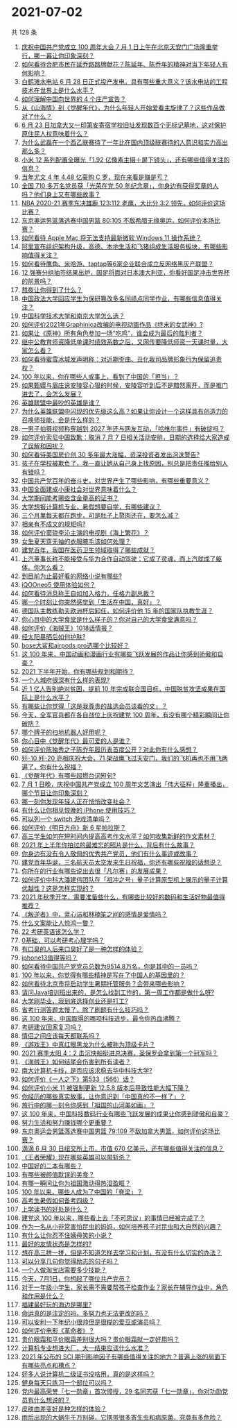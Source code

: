 # 2021-07-02

共 128 条

<!-- BEGIN -->
<!-- 最后更新时间 Fri Jul 02 2021 20:03:37 GMT+0800 (China Standard Time) -->

1. [庆祝中国共产党成立 100 周年大会 7 月 1
   日上午在北京天安门广场隆重举行，哪一幕让你印象深刻？](https://www.zhihu.com/question/469219832)
2. [如何看待合肥市民在延乔路路牌献花？陈延年、陈乔年的精神对当下年轻人有何影响？](https://www.zhihu.com/question/469128325)
3. [白鹤滩水电站 6 月 28
   日正式投产发电，具有哪些重大意义？该水电站的工程技术在世界上是什么水平？](https://www.zhihu.com/question/468406905)
4. [如何理解中国向世界的 4 个庄严宣告？](https://www.zhihu.com/question/469269512)
5. [从《山海情》到《觉醒年代》，为什么年轻人开始爱看主旋律了？这些作品做对了什么？](https://www.zhihu.com/question/469250416)
6. [6 月 23
   日加拿大又一印第安寄宿学校旧址发现数百个无标记墓地，这对保护原住民人权意味着什么？](https://www.zhihu.com/question/466975825)
7. [为什么武磊在一个西乙联赛待了一年比在国内顶级联赛待的人意识和实力高出那么多？](https://www.zhihu.com/question/465328241)
8. [小米 12 系列配置全曝光「1.92
   亿像素主摄＋屏下镜头」，还有哪些值得关注的信息？](https://www.zhihu.com/question/468724694)
9. [当年尤文 4 年 4.48 亿豪购 C 罗，现在来看是赚是亏？](https://www.zhihu.com/question/460546114)
10. [全国 710 多万名党员获「光荣在党 50
    年纪念章」，你身边有获得奖章的人吗？他们身上又有哪些故事？](https://www.zhihu.com/question/469220759)
11. [NBA 2020-21 赛季东决雄鹿 123:112 老鹰，大比分 3:2
    领先，如何评价这场比赛？](https://www.zhihu.com/question/469442531)
12. [东京奥运男篮落选赛中国男篮 80:105
    不敌希腊无缘奥运，如何评价本场比赛？](https://www.zhihu.com/question/469450593)
13. [如何看待 Apple Mac 将无法支持最新微软 Windows 11
    操作系统？](https://www.zhihu.com/question/468831434)
14. [阿里宣布组织架构升级，高德、本地生活和飞猪组成生活服务板块，有哪些影响值得关注？](https://www.zhihu.com/question/469485942)
15. [如何看待鹰角、米哈游、taptap等6家企业联合成立反网络黑灰产联盟？](https://www.zhihu.com/question/469151321)
16. [12
    强赛分组抽签结果出炉，国足将面对日本澳大利亚，你看好国足冲击世界杯的前景吗？](https://www.zhihu.com/question/469309297)
17. [熬夜让你得到了什么？](https://www.zhihu.com/question/466329074)
18. [中国政法大学回应学生为保研篡改多名同绩点同学作业，有哪些信息值得关注？](https://www.zhihu.com/question/468030220)
19. [中国科学技术大学和南京大学怎么选？](https://www.zhihu.com/question/467774201)
20. [如何评价2021年Graphinica改编的电视动画作品《终末的女武神》?](https://www.zhihu.com/question/464238824)
21. [如果让《原神》所有角色参加一场“吃鸡”，谁会成为最后的胜利者？](https://www.zhihu.com/question/467989699)
22. [继中公教育师资降低单课时绩效系数之后，又网传要降低师资一天课时量，大家怎么看？](https://www.zhihu.com/question/468896563)
23. [如何看待蜜雪冰城发声明称：对近期歪曲、丑化我司品牌形象行为保留追责权？](https://www.zhihu.com/question/469115341)
24. [100 年以来，你在哪些人或事上，看到了中国的「担当」？](https://www.zhihu.com/question/469083054)
25. [如果甄嬛与眉庄说安陵容心狠的时候，安陵容听到后不是黯然离开，而是推门进去了，会怎么发展？](https://www.zhihu.com/question/467899688)
26. [英雄联盟中最吵的英雄是谁？](https://www.zhihu.com/question/463184822)
27. [为什么英雄联盟中闪现的优先级这么高？如果让你设计一个这样具有创造力的召唤师技能，会是什么样的？](https://www.zhihu.com/question/462353798)
28. [一男子拍摄视频称穿越到 2027
    年还与网友互动，「哈维尔事件」有破绽吗？](https://www.zhihu.com/question/466675842)
29. [如何评价索尼中国致歉：取消 7 月 7
    日相关活动安排，日期的选择给大家造成了误解和困扰？](https://www.zhihu.com/question/469292670)
30. [如何看待美国房价创 30 多年最大涨幅，资深投资者发出泡沫警告?](https://www.zhihu.com/question/468992825)
31. [孩子在学校被欺负了，我一直让她从自己身上找原因，别总是把责任推给别人有错吗？](https://www.zhihu.com/question/467309194)
32. [中国共产党百年的奋斗史，对世界产生了哪些影响，有哪些重要意义？](https://www.zhihu.com/question/469274581)
33. [中国全面建成小康社会对世界意味着什么？](https://www.zhihu.com/question/469243529)
34. [大学期间能考哪些含金量高的证书？](https://www.zhihu.com/question/305150359)
35. [大学想报计算机专业，暑假想要自学，有哪些建议？](https://www.zhihu.com/question/464771225)
36. [三个月里每天都在跑步，可是肚子上赘肉还在，要怎么减？](https://www.zhihu.com/question/30622462)
37. [相亲有不成文的规矩吗?](https://www.zhihu.com/question/453068049)
38. [如何评价窦骁李沁主演的电视剧《海上繁花》？](https://www.zhihu.com/question/466748640)
39. [女生夏天穿无袖的衣服腋毛该如何处理？](https://www.zhihu.com/question/49147353)
40. [建党百年，我国在医药卫生领域取得了哪些成就？](https://www.zhihu.com/question/468756547)
41. [上汽董事长称不能接受与华为合作自动驾驶：它成了灵魂，而上汽就成了躯体。你怎么看？](https://www.zhihu.com/question/469323054)
42. [到目前为止最好看的网络小说有哪些?](https://www.zhihu.com/question/309401257)
43. [iQOOneo5 使用体验如何？](https://www.zhihu.com/question/453142804)
44. [如何看待消息称王自如加入格力，任格力副总裁？](https://www.zhihu.com/question/465492294)
45. [哪一个时刻让你突然感觉到「生活在中国，真好」？](https://www.zhihu.com/question/446990478)
46. [德国队主教练勒夫欧洲杯后卸任，如何评价他 15
    年的国家队执教生涯？](https://www.zhihu.com/question/468951189)
47. [你心目中的大学食堂是什么样子的？你对自己的大学食堂满意吗？](https://www.zhihu.com/question/468413171)
48. [如何评价《海贼王》1018话情报？](https://www.zhihu.com/question/468882554)
49. [经太阳暴晒后如何护肤?](https://www.zhihu.com/question/459581662)
50. [bose大鲨和airpods pro选哪个比较好？](https://www.zhihu.com/question/448283010)
51. [这 100
    年来，中国动画和漫画行业有哪些飞跃发展的作品让你感到骄傲和自豪？](https://www.zhihu.com/question/469245060)
52. [2021 下半年开始，你有哪些规划和期待？](https://www.zhihu.com/question/469485176)
53. [一个人城府很深有什么样的表现?](https://www.zhihu.com/question/30478446)
54. [近 1 亿人告别绝对贫困，提前 10
    年完成联合国目标，中国脱贫攻坚成果在国际上是什么水平？](https://www.zhihu.com/question/446264543)
55. [有哪些让你觉得「这是我尊贵的盐选会员该看的文」？](https://www.zhihu.com/question/469477579)
56. [今天，全军官兵都在各自战位上庆祝建党 100
    周年，有没有哪个精彩瞬间让你破防？](https://www.zhihu.com/question/469245739)
57. [哪个牌子的扫地机器人好用呢？](https://www.zhihu.com/question/278037886)
58. [你心目中《觉醒年代》最可爱的人是谁？](https://www.zhihu.com/question/461358216)
59. [如何评价陈独秀之子陈乔年履历表首度公开？对此你有什么感想？](https://www.zhihu.com/question/464933522)
60. [歼-10 歼-20 亮相庆祝大会，71
    架战鹰飞过天安门，我们的飞机再也不用飞两遍了，你有什么祝福？](https://www.zhihu.com/question/469230952)
61. [《觉醒年代》有哪些超燃台词短句?](https://www.zhihu.com/question/463340352)
62. [7 月 1 日晚，庆祝中国共产党成立 100
    周年文艺演出「伟大征程」隆重播出，哪个节目让你印象深刻？](https://www.zhihu.com/question/469370926)
63. [哪一刻你发现年轻人正在悄悄改变社会？](https://www.zhihu.com/question/447184915)
64. [有什么让你相见恨晚的 iPhone 使用技巧？](https://www.zhihu.com/question/33734678)
65. [可以列一个 switch 游戏清单吗？](https://www.zhihu.com/question/454703059)
66. [如何评价《明日方舟》新 6 星帕拉斯？](https://www.zhihu.com/question/468822021)
67. [高三学生如何在短时间内提高高考作文水平？如何收集新鲜的作文素材？](https://www.zhihu.com/question/20545734)
68. [2021 年上半年你拍过的最难忘的照片是什么，背后有什么故事？](https://www.zhihu.com/question/469312329)
69. [你身边有没有令人敬佩的优秀共产党员，他们有什么事迹或故事？](https://www.zhihu.com/question/460118406)
70. [建党百年华诞，三名航天员太空发来生日祝福，你还有哪些祝福的话想说？](https://www.zhihu.com/question/469119958)
71. [你所在的行业有哪些说出去很「凡尔赛」的发展成果？](https://www.zhihu.com/question/447184680)
72. [如何评价中科大潘建伟团队在「祖冲之号」量子计算原型机上展示的量子计算优越性？这是怎样实现的？](https://www.zhihu.com/question/468741820)
73. [2021
    年秋季开学，需要准备些什么，有哪些比较好的数码和生活好物最值得推荐？](https://www.zhihu.com/question/468815943)
74. [《叛逆者》中，蓝心洁和林楠笙之间的感情是爱情吗？](https://www.zhihu.com/question/468148621)
75. [什么文案能让人惊鸿一瞥？](https://www.zhihu.com/question/451181423)
76. [22 考研英语该怎么学？](https://www.zhihu.com/question/468763233)
77. [0基础，可以考研考心理学吗？](https://www.zhihu.com/question/454143796)
78. [有口臭的人后来口臭好了是一种怎样的体验？](https://www.zhihu.com/question/39027318)
79. [iphone13值得等吗？](https://www.zhihu.com/question/445568012)
80. [如何看待中国共产党党员总数为9514.8万名，你是其中的一员吗？](https://www.zhihu.com/question/469009557)
81. [100 年以来，你觉得有哪些精神是写在了中国人的基因里的？](https://www.zhihu.com/question/468804235)
82. [如何看待北京市将启动学生暑期托管服务？会带来哪些影响？](https://www.zhihu.com/question/469489339)
83. [请问Java培训班出来的，是怎么找到工作的，第一周工作都是做什么呀?](https://www.zhihu.com/question/445535341)
84. [大学刚毕业，我到底选择创业还是打工?](https://www.zhihu.com/question/463825926)
85. [省考行测答题太慢了，除了刷题有什么技巧吗？](https://www.zhihu.com/question/378474843)
86. [这 100 年来，中国取得的哪项科技进步，最令你热血沸腾？](https://www.zhihu.com/question/469247582)
87. [考研建议回家复习吗？](https://www.zhihu.com/question/436085854)
88. [情侣之间应该每天都联系吗？](https://www.zhihu.com/question/447408356)
89. [《游戏王》中真红眼黑龙为什么被称为顶级卡片？](https://www.zhihu.com/question/24348322)
90. [2021 赛季太阳 4：2
    击沉快船挺进总决赛，圣保罗会拿到第一个冠军吗？](https://www.zhihu.com/question/469262115)
91. [《海贼王》如何结尾会伤害到所有读者？](https://www.zhihu.com/question/453888306)
92. [南大计算机卡线，是否应该求稳去华中科技大学?](https://www.zhihu.com/question/467391928)
93. [如何评价《一人之下》第533（566）话？](https://www.zhihu.com/question/469386521)
94. [如何评价小米 11 被强制更新 12.5.8
    版本后导致性能大幅下降？](https://www.zhihu.com/question/466557336)
95. [你经历的哪些真实故事，让你意识到「中国真的不一样了」？](https://www.zhihu.com/question/429896850)
96. [旅行中的哪一刻令你感到「祖国的山河美如画」？](https://www.zhihu.com/question/468764145)
97. [这 100
    年来，中国科技数码行业有哪些飞跃发展的成果让你感到骄傲和自豪？](https://www.zhihu.com/question/468832684)
98. [努力生活和努力赚钱哪个更重要？](https://www.zhihu.com/question/466534018)
99. [东京奥运会男篮落选赛中国男篮 79:109
    不敌加拿大男篮，如何评价这场比赛？](https://www.zhihu.com/question/469226684)
100. [滴滴 6 月 30 日纽交所上市，市值 670
     亿美元，还有哪些值得关注的信息？](https://www.zhihu.com/question/469170831)
101. [《王者荣耀》现在哪些英雄可以带斩杀？](https://www.zhihu.com/question/466600116)
102. [中国好的二本有哪些？](https://www.zhihu.com/question/282553012)
103. [有哪些被颜值耽误的美食？](https://www.zhihu.com/question/463302536)
104. [有哪一瞬间让你为祖国激动得热泪盈眶？](https://www.zhihu.com/question/276636947)
105. [100 年以来，哪些人成为了中国的「脊梁」？](https://www.zhihu.com/question/469067940)
106. [高考生暑假如何备考四级？](https://www.zhihu.com/question/464509224)
107. [上学读书的好处是什么？](https://www.zhihu.com/question/466708151)
108. [建党这 100
     年以来，哪些看上去「不可思议」的事情已经被完成了？](https://www.zhihu.com/question/468798487)
109. [作为一名从小非常害怕昆虫的妈妈，如何培养孩子对昆虫和大自然的兴趣？](https://www.zhihu.com/question/468299114)
110. [有什么让你忍不住姨母笑的小说？](https://www.zhihu.com/question/443447926)
111. [最好的友情状态是怎样的?](https://www.zhihu.com/question/24091183)
112. [想在高三拼一拼，但是不知道怎样去学习和计划，有没有什么切实的办法？](https://www.zhihu.com/question/467995879)
113. [可以分享几句你觉得励志的句子吗？](https://www.zhihu.com/question/462684741)
114. [一个人做淘宝店需要多少技能？](https://www.zhihu.com/question/21030919)
115. [今天，7月1日，你想起了哪位共产党员？](https://www.zhihu.com/question/469216571)
116. [对于一年级小学生，家长需不需要帮孩子检查作业？家长在辅导作业中，角色和作用是什么？](https://www.zhihu.com/question/466551332)
117. [福建最好玩的海边是哪里?](https://www.zhihu.com/question/463975941)
118. [命运真的是注定的吗，多努力也无法更改的吗？](https://www.zhihu.com/question/468059308)
119. [可以安利一下年纪小很帅但是很糊的爱豆或演员吗？](https://www.zhihu.com/question/458588894)
120. [如何评价电影《革命者》？](https://www.zhihu.com/question/457600870)
121. [贵价眼霜和平价眼霜差别很大吗？贵价眼霜就一定好用吗？](https://www.zhihu.com/question/309788732)
122. [计算机专业想进大厂，大一结束应该什么水准？](https://www.zhihu.com/question/450241362)
123. [2021 年公布的 SCI
     期刊影响因子有哪些值得关注的地方？普遍上涨的局面下有哪些亮点和槽点？](https://www.zhihu.com/question/469074125)
124. [好多人说计算机二级证书没啥用，真的是这样吗？](https://www.zhihu.com/question/432050455)
125. [健身每天只练习一个部位可以吗？](https://www.zhihu.com/question/402800360)
126. [党内最高荣誉「七一勋章」首次颁授，29
     名同志获「七一勋章」，你对功勋党员有什么想说的？](https://www.zhihu.com/question/468683456)
127. [皮肤由差变好是种怎样的体验？](https://www.zhihu.com/question/37375085)
128. [雨后出现的大蜗牛千万别碰，它携带很多寄生虫和病原菌，究竟有多危险？](https://www.zhihu.com/question/468733508)

<!-- END -->
